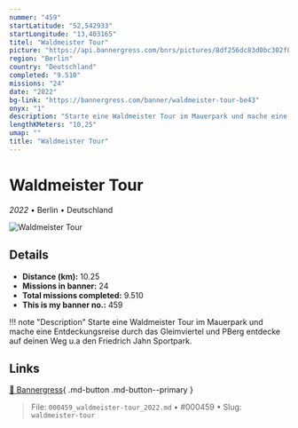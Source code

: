 ```yaml
---
nummer: "459"
startLatitude: "52,542933"
startLongitude: "13,403165"
titel: "Waldmeister Tour"
picture: "https://api.bannergress.com/bnrs/pictures/8df256dc83d0bc302f8362fdb199de09"
region: "Berlin"
country: "Deutschland"
completed: "9.510"
missions: "24"
date: "2022"
bg-link: "https://bannergress.com/banner/waldmeister-tour-be43"
onyx: "1"
description: "Starte eine Waldmeister Tour im Mauerpark und mache eine Entdeckungsreise durch das Gleimviertel und PBerg entdecke auf deinen Weg u.a den Friedrich Jahn Sportpark."
lengthKMeters: "10,25"
umap: ""
title: "Waldmeister Tour"
---
```

# Waldmeister Tour

*2022* • Berlin • Deutschland

![Waldmeister Tour](https://api.bannergress.com/bnrs/pictures/8df256dc83d0bc302f8362fdb199de09)

## Details
- **Distance (km):** 10.25
- **Missions in banner:** 24
- **Total missions completed:** 9.510
- **This is my banner no.:** 459


!!! note "Description"
    Starte eine Waldmeister Tour im Mauerpark und mache eine Entdeckungsreise durch das Gleimviertel und PBerg entdecke auf deinen Weg u.a den Friedrich Jahn Sportpark.



## Links
[🔗 Bannergress](https://bannergress.com/banner/waldmeister-tour-be43){ .md-button .md-button--primary }



> File: `000459_waldmeister-tour_2022.md` • #000459 • Slug: `waldmeister-tour`
